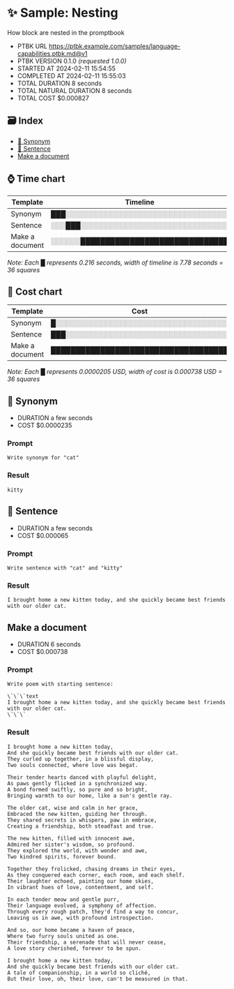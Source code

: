 # ✨ Sample: Nesting

How block are nested in the promptbook

-   PTBK URL https://ptbk.example.com/samples/language-capabilities.ptbk.md@v1
-   PTBK VERSION 0.1.0 _(requested 1.0.0)_
-   STARTED AT 2024-02-11 15:54:55
-   COMPLETED AT 2024-02-11 15:55:03
-   TOTAL DURATION 8 seconds
-   TOTAL NATURAL DURATION 8 seconds
-   TOTAL COST $0.000827

## 🗃 Index

-   [💬 Synonym](#-synonym)
-   [💬 Sentence](#-sentence)
-   [Make a document](#make-a-document)

## ⌚ Time chart

| Template        | Timeline                             |
| --------------- | ------------------------------------ |
| Synonym         | ███░░░░░░░░░░░░░░░░░░░░░░░░░░░░░░░░░ |
| Sentence        | ░░░███░░░░░░░░░░░░░░░░░░░░░░░░░░░░░░ |
| Make a document | ░░░░░░██████████████████████████████ |

_Note: Each █ represents 0.216 seconds, width of timeline is 7.78 seconds = 36 squares_

## 💸 Cost chart

| Template        | Cost                                 |
| --------------- | ------------------------------------ |
| Synonym         | █░░░░░░░░░░░░░░░░░░░░░░░░░░░░░░░░░░░ |
| Sentence        | ███░░░░░░░░░░░░░░░░░░░░░░░░░░░░░░░░░ |
| Make a document | ████████████████████████████████████ |

_Note: Each █ represents 0.0000205 USD, width of cost is 0.000738 USD = 36 squares_

## 💬 Synonym

-   DURATION a few seconds
-   COST $0.0000235

### Prompt

```
Write synonym for "cat"
```

### Result

```
kitty
```

## 💬 Sentence

-   DURATION a few seconds
-   COST $0.000065

### Prompt

```
Write sentence with "cat" and "kitty"
```

### Result

```
I brought home a new kitten today, and she quickly became best friends with our older cat.
```

## Make a document

-   DURATION 6 seconds
-   COST $0.000738

### Prompt

```
Write poem with starting sentence:

\`\`\`text
I brought home a new kitten today, and she quickly became best friends with our older cat.
\`\`\`
```

### Result

```
I brought home a new kitten today,
And she quickly became best friends with our older cat.
They curled up together, in a blissful display,
Two souls connected, where love was begat.

Their tender hearts danced with playful delight,
As paws gently flicked in a synchronized way.
A bond formed swiftly, so pure and so bright,
Bringing warmth to our home, like a sun's gentle ray.

The older cat, wise and calm in her grace,
Embraced the new kitten, guiding her through.
They shared secrets in whispers, paw in embrace,
Creating a friendship, both steadfast and true.

The new kitten, filled with innocent awe,
Admired her sister's wisdom, so profound.
They explored the world, with wonder and awe,
Two kindred spirits, forever bound.

Together they frolicked, chasing dreams in their eyes,
As they conquered each corner, each room, and each shelf.
Their laughter echoed, painting our home skies,
In vibrant hues of love, contentment, and self.

In each tender meow and gentle purr,
Their language evolved, a symphony of affection.
Through every rough patch, they'd find a way to concur,
Leaving us in awe, with profound introspection.

And so, our home became a haven of peace,
Where two furry souls united as one.
Their friendship, a serenade that will never cease,
A love story cherished, forever to be spun.

I brought home a new kitten today,
And she quickly became best friends with our older cat.
A tale of companionship, in a world so cliché,
But their love, oh, their love, can't be measured in that.
```

